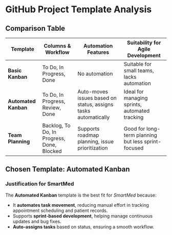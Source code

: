 # GitHub Project Template Analysis  

## Comparison Table  

| Template            | Columns & Workflow                         | Automation Features                     | Suitability for Agile Development |
|---------------------|-------------------------------------------|-----------------------------------------|-----------------------------------|
| **Basic Kanban**    | To Do, In Progress, Done                  | No automation                           | Suitable for small teams, lacks automation |
| **Automated Kanban** | To Do, In Progress, Review, Done         | Auto-moves issues based on status, assigns tasks automatically | Ideal for managing sprints, automated tracking |
| **Team Planning**   | Backlog, To Do, In Progress, Done, Blocked | Supports roadmap planning, issue prioritization | Good for long-term planning but less sprint-focused |

## **Chosen Template: Automated Kanban**  

### **Justification for SmartMed**  
The **Automated Kanban** template is the best fit for *SmartMed* because:  
- It **automates task movement**, reducing manual effort in tracking appointment scheduling and patient records.  
- Supports **sprint-based development**, helping manage continuous updates and bug fixes.  
- **Auto-assigns tasks** based on status, ensuring a smooth workflow.  
